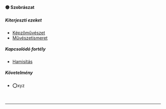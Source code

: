 #### 🟡 Szobrászat

##### Kiterjeszti ezeket

- [Képzőművészet](../kepzettsegek.muveszeti/kepzomuveszet.md)
- [Művészetismeret](../kepzettsegek.muveszeti/muveszetismeret.md)

##### Kapcsolódó fortély

- [Hamisítás](../fortelyok.altalanos/hamisitas.md)

##### Követelmény
- ⭕xyz

<br />

---
